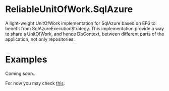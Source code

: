 ReliableUnitOfWork.SqlAzure
===========================

A light-weight UnitOfWork implementation for SqlAzure based on EF6 to benefit from SqlAzureExecutionStrategy.
This implementation provide a way to share a UnitOfWork, and hence DbContext, between different parts of the application, not only repositories.

Examples
===========
Coming soon...

For now you may check [this](http://blog.thinkinuous.com/2014/03/reliableunitofworksqlazure-v040-released.html).
